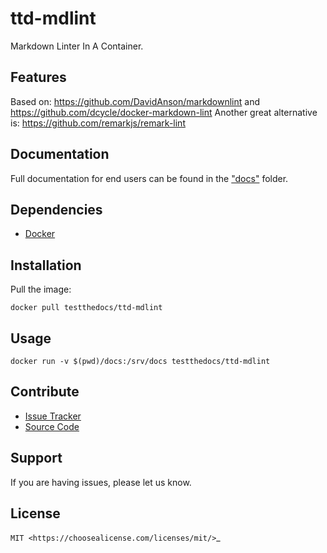 # ttd-mdlint

Markdown Linter In A Container.

## Features

Based on: https://github.com/DavidAnson/markdownlint and https://github.com/dcycle/docker-markdown-lint
Another great alternative is: https://github.com/remarkjs/remark-lint

## Documentation

Full documentation for end users can be found in the ["docs"](..docs/) folder.

## Dependencies

- [Docker](https://docker.com "Homepage of docker")

## Installation

Pull the image:

```
docker pull testthedocs/ttd-mdlint
```

## Usage

``` console
docker run -v $(pwd)/docs:/srv/docs testthedocs/ttd-mdlint
```
## Contribute

- [Issue Tracker](https://github.com/testthedocs/rakpart/issues)
- [Source Code](https://github.com/testthedocs/rakpart/tree/master/ttd-mdlint)

## Support

If you are having issues, please let us know.

## License

`MIT <https://choosealicense.com/licenses/mit/>`_
